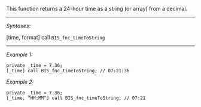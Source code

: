This function returns a 24-hour time as a string (or array) from a decimal.


---
*Syntaxes:*

[time, format] call `BIS_fnc_timeToString`

---
*Example 1:*

```sqf
private _time = 7.36;
[_time] call BIS_fnc_timeToString; // 07:21:36
```

*Example 2:*

```sqf
private _time = 7.36;
[_time, "HH:MM"] call BIS_fnc_timeToString; // 07:21
```